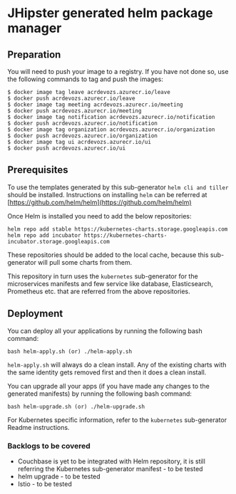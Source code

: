 # JHipster generated helm package manager

## Preparation

You will need to push your image to a registry. If you have not done so, use the following commands to tag and push the images:

```
$ docker image tag leave acrdevozs.azurecr.io/leave
$ docker push acrdevozs.azurecr.io/leave
$ docker image tag meeting acrdevozs.azurecr.io/meeting
$ docker push acrdevozs.azurecr.io/meeting
$ docker image tag notification acrdevozs.azurecr.io/notification
$ docker push acrdevozs.azurecr.io/notification
$ docker image tag organization acrdevozs.azurecr.io/organization
$ docker push acrdevozs.azurecr.io/organization
$ docker image tag ui acrdevozs.azurecr.io/ui
$ docker push acrdevozs.azurecr.io/ui
```

## Prerequisites

To use the templates generated by this sub-generator `helm cli and tiller` should be installed. Instructions on installing `helm` can be referred
at [https://github.com/helm/helm](https://github.com/helm/helm)

Once Helm is installed you need to add the below repositories:

```
helm repo add stable https://kubernetes-charts.storage.googleapis.com
helm repo add incubator https://kubernetes-charts-incubator.storage.googleapis.com
```

These repositories should be added to the local cache, because this sub-generator will pull some charts from them.

This repository in turn uses the `kubernetes` sub-generator for the microservices manifests and few service like database, Elasticsearch, Prometheus etc. that are referred from the above repositories.

## Deployment

You can deploy all your applications by running the following bash command:

```
bash helm-apply.sh (or) ./helm-apply.sh
```

`helm-apply.sh` will always do a clean install. Any of the existing charts with the same identity gets removed first and then it does a clean install.

You can upgrade all your apps (if you have made any changes to the generated manifests) by running the following bash command:

```
bash helm-upgrade.sh (or) ./helm-upgrade.sh
```

For Kubernetes specific information, refer to the `kubernetes` sub-generator Readme instructions.

### Backlogs to be covered

- Couchbase is yet to be integrated with Helm repository, it is still referring the Kubernetes sub-generator manifest - to be tested
- helm upgrade - to be tested
- Istio - to be tested
